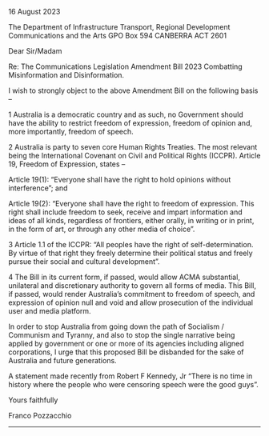 16 August 2023

The Department of Infrastructure
Transport, Regional Development
Communications and the Arts
GPO Box 594
CANBERRA  ACT  2601

Dear Sir/Madam

Re: The Communications Legislation Amendment Bill 2023 Combatting Misinformation and
Disinformation.

I wish to strongly object to the above Amendment Bill on the following basis –

1 Australia is a democratic country and as such, no Government should have the
ability to restrict freedom of expression, freedom of opinion and, more importantly,
freedom of speech.

2 Australia is party to seven core Human Rights Treaties. The most relevant being
the International Covenant on Civil and Political Rights (ICCPR). Article 19,
Freedom of Expression, states –

Article 19(1): “Everyone shall have the right to hold opinions without
interference”; and

Article 19(2): “Everyone shall have the right to freedom of expression. This right
shall include freedom to seek, receive and impart information and ideas of all
kinds, regardless of frontiers, either orally, in writing or in print, in the form of art,
or through any other media of choice”.

3 Article 1.1 of the ICCPR: “All peoples have the right of self-determination. By
virtue of that right they freely determine their political status and freely pursue
their social and cultural development”.

4 The Bill in its current form, if passed, would allow ACMA substantial, unilateral
and discretionary authority to govern all forms of media. This Bill, if passed,
would render Australia’s commitment to freedom of speech, and expression of
opinion null and void and allow prosecution of the individual user and media
platform.

In order to stop Australia from going down the path of Socialism / Communism and Tyranny,
and also to stop the single narrative being applied by government or one or more of its
agencies including aligned corporations, I urge that this proposed Bill be disbanded for the
sake of Australia and future generations.

A statement made recently from Robert F Kennedy, Jr “There is no time in history where the
people who were censoring speech were the good guys”.

Yours faithfully

Franco Pozzacchio


-----

